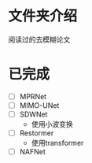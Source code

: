 # 文件夹介绍
阅读过的去模糊论文
# 已完成
+ [ ] MPRNet
+ [ ] MIMO-UNet
+ [ ] SDWNet
  + 使用小波变换 
+ [ ] Restormer
  + 使用transformer
+ [ ] NAFNet
